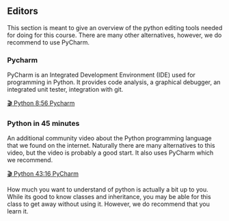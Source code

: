 Editors
-------

This section is meant to give an overview of the python editing tools
needed for doing for this course. There are many other alternatives,
however, we do recommend to use PyCharm.

### Pycharm

PyCharm is an Integrated Development Environment (IDE) used for
programming in Python. It provides code analysis, a graphical debugger,
an integrated unit tester, integration with git.

[:clapper: Python 8:56 Pycharm](https://youtu.be/X8ZpbZweJcw)

### Python in 45 minutes

An additional community video about the Python programming language that
we found on the internet. Naturally there are many alternatives to this
video, but the video is probably a good start. It also uses PyCharm
which we recommend.

[:clapper: Python 43:16 PyCharm](https://www.youtube.com/watch?v=N4mEzFDjqtA)

How much you want to understand of python is actually a bit up to you.
While its good to know classes and inheritance, you may be able for this
class to get away without using it. However, we do recommend that you
learn it.
